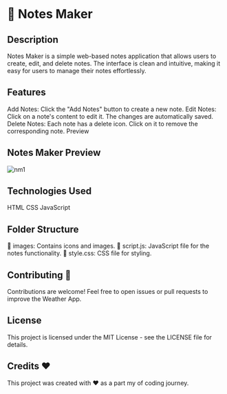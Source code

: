 # 📝 Notes Maker

## Description
Notes Maker is a simple web-based notes application that allows users to create, edit, and delete notes. The interface is clean and intuitive, making it easy for users to manage their notes effortlessly.

## Features
Add Notes: Click the "Add Notes" button to create a new note.
Edit Notes: Click on a note's content to edit it. The changes are automatically saved.
Delete Notes: Each note has a delete icon. Click on it to remove the corresponding note.
Preview

## Notes Maker Preview
![nm1](https://github.com/piyush4878/25days-javaScript-challenge/assets/80036366/5b8706dc-1295-4476-946e-b35689d46b1f)


## Technologies Used
HTML
CSS
JavaScript

## Folder Structure
📁 images: Contains icons and images.
📄 script.js: JavaScript file for the notes functionality.
📄 style.css: CSS file for styling.

## Contributing 🤝
Contributions are welcome! Feel free to open issues or pull requests to improve the Weather App.

## License
This project is licensed under the MIT License - see the LICENSE file for details.

## Credits ❤️
This project was created with ❤️ as a part my of coding journey.

